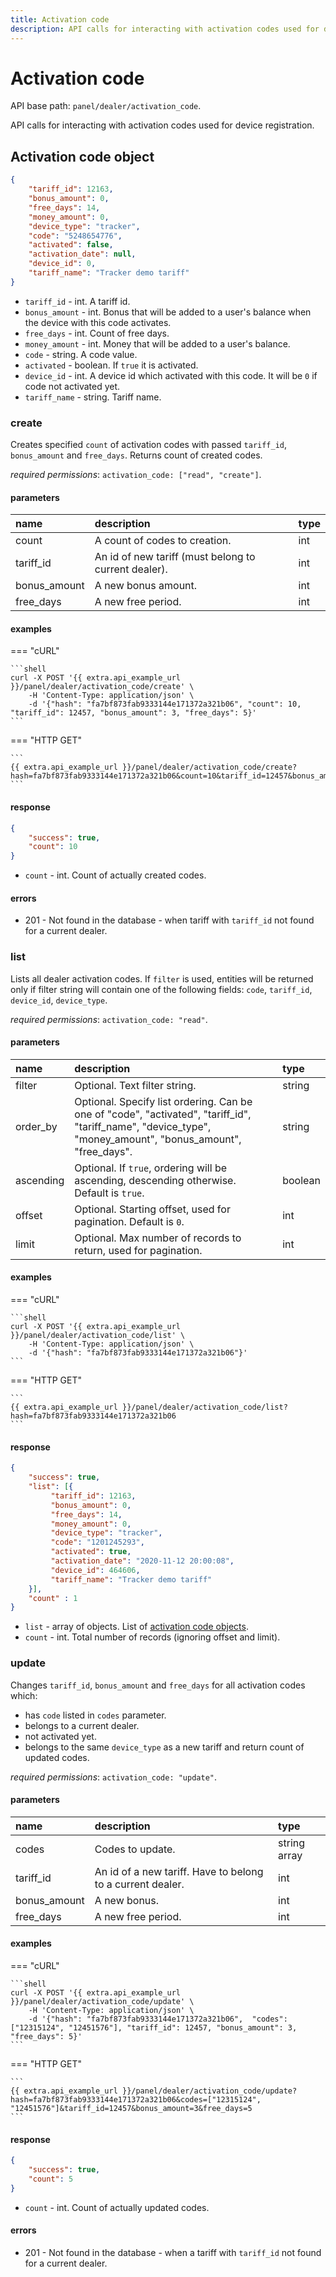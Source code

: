 ```yaml
---
title: Activation code
description: API calls for interacting with activation codes used for device registration.
---
```


# Activation code

API base path: `panel/dealer/activation_code`.

API calls for interacting with activation codes used for device registration.

## Activation code object

```json
{
    "tariff_id": 12163,
    "bonus_amount": 0,
    "free_days": 14,
    "money_amount": 0,
    "device_type": "tracker",
    "code": "5248654776",
    "activated": false,
    "activation_date": null,
    "device_id": 0,
    "tariff_name": "Tracker demo tariff"
}
```

* `tariff_id` - int. A tariff id.
* `bonus_amount` - int. Bonus that will be added to a user's balance when the device with this code activates.
* `free_days` - int. Count of free days.
* `money_amount` - int. Money that will be added to a user's balance.
* `code` - string. A code value.
* `activated` - boolean. If `true` it is activated.
* `device_id` - int. A device id which activated with this code. It will be `0` if code not activated yet.
* `tariff_name` - string. Tariff name.

### create

Creates specified `count` of activation codes with passed `tariff_id`, `bonus_amount` and `free_days`. Returns count of 
created codes.

*required permissions*: `activation_code: ["read", "create"]`.

#### parameters

| name | description | type|
| :------ | :------ | :----- |
| count | A count of codes to creation. | int |
| tariff_id | An id of new tariff (must belong to current dealer). | int |
| bonus_amount | A new bonus amount. | int |
| free_days | A new free period. | int |

#### examples

=== "cURL"

    ```shell
    curl -X POST '{{ extra.api_example_url }}/panel/dealer/activation_code/create' \
        -H 'Content-Type: application/json' \ 
        -d '{"hash": "fa7bf873fab9333144e171372a321b06", "count": 10, "tariff_id": 12457, "bonus_amount": 3, "free_days": 5}'
    ```
    
=== "HTTP GET"

    ```
    {{ extra.api_example_url }}/panel/dealer/activation_code/create?hash=fa7bf873fab9333144e171372a321b06&count=10&tariff_id=12457&bonus_amount=3&free_days=5
    ```

#### response

```json
{
    "success": true,
    "count": 10
}
```

* `count` - int. Count of actually created codes.

#### errors

* 201 - Not found in the database - when tariff with `tariff_id` not found for a current dealer.

### list

Lists all dealer activation codes. If `filter` is used, entities will be returned only if filter string will contain one 
of the following fields: `code`, `tariff_id`, `device_id`, `device_type`. 

*required permissions*: `activation_code: "read"`.

#### parameters

| name | description | type|
| :------ | :------ | :----- |
| filter | Optional. Text filter string. | string |
| order_by | Optional. Specify list ordering. Can be one of "code", "activated", "tariff_id", "tariff_name", "device_type", "money_amount", "bonus_amount", "free_days". | string |
| ascending | Optional. If `true`, ordering will be ascending, descending otherwise. Default is `true`. | boolean |
| offset | Optional. Starting offset, used for pagination. Default is `0`. | int |
| limit | Optional. Max number of records to return, used for pagination. | int |

#### examples

=== "cURL"

    ```shell
    curl -X POST '{{ extra.api_example_url }}/panel/dealer/activation_code/list' \
        -H 'Content-Type: application/json' \ 
        -d '{"hash": "fa7bf873fab9333144e171372a321b06"}'
    ```

=== "HTTP GET"

    ```
    {{ extra.api_example_url }}/panel/dealer/activation_code/list?hash=fa7bf873fab9333144e171372a321b06
    ```

#### response

```json
{
    "success": true,
    "list": [{
         "tariff_id": 12163,
         "bonus_amount": 0,
         "free_days": 14,
         "money_amount": 0,
         "device_type": "tracker",
         "code": "1201245293",
         "activated": true,
         "activation_date": "2020-11-12 20:00:08",
         "device_id": 464606,
         "tariff_name": "Tracker demo tariff"
    }],
    "count" : 1
}
```

* `list` - array of objects. List of [activation code objects](#activation-code-object).
* `count` - int. Total number of records (ignoring offset and limit).

### update

Changes `tariff_id`, `bonus_amount` and `free_days` for all activation codes which:
* has `code` listed in `codes` parameter.
* belongs to a current dealer.
* not activated yet.
* belongs to the same `device_type` as a new tariff and return count of updated codes.

*required permissions*: `activation_code: "update"`.

#### parameters

| name | description | type|
| :------ | :------ | :----- |
| codes | Codes to update. | string array |
| tariff_id | An id of a new tariff. Have to belong to a current dealer. | int |
| bonus_amount | A new bonus. | int |
| free_days | A new free period. | int |

#### examples

=== "cURL"

    ```shell
    curl -X POST '{{ extra.api_example_url }}/panel/dealer/activation_code/update' \
        -H 'Content-Type: application/json' \ 
        -d '{"hash": "fa7bf873fab9333144e171372a321b06",  "codes": ["12315124", "12451576"], "tariff_id": 12457, "bonus_amount": 3, "free_days": 5}'
    ```

=== "HTTP GET"

    ```
    {{ extra.api_example_url }}/panel/dealer/activation_code/update?hash=fa7bf873fab9333144e171372a321b06&codes=["12315124", "12451576"]&tariff_id=12457&bonus_amount=3&free_days=5
    ```

#### response

```json
{
    "success": true,
    "count": 5
}
```

* `count` - int. Count of actually updated codes.

#### errors

* 201 - Not found in the database - when a tariff with `tariff_id` not found for a current dealer.